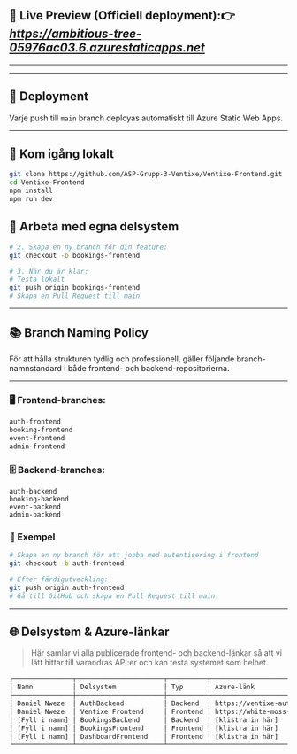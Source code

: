 ## 🚀 Live Preview (Officiell deployment):👉 ***https://ambitious-tree-05976ac03.6.azurestaticapps.net***
---


---
## 🚀 Deployment

Varje push till `main` branch deployas automatiskt till Azure Static Web Apps.

---
## 🧪 Kom igång lokalt
```bash
git clone https://github.com/ASP-Grupp-3-Ventixe/Ventixe-Frontend.git
cd Ventixe-Frontend
npm install
npm run dev
```
## 🌿 Arbeta med egna delsystem
```bash
# 2. Skapa en ny branch för din feature:
git checkout -b bookings-frontend

# 3. När du är klar:
# Testa lokalt
git push origin bookings-frontend
# Skapa en Pull Request till main
```
---
## 📚 Branch Naming Policy

För att hålla strukturen tydlig och professionell, gäller följande branch-namnstandard i både frontend- och backend-repositorierna.

---

### 🖥️ Frontend-branches:

```bash
auth-frontend
booking-frontend
event-frontend
admin-frontend
```
### 🗄️ Backend-branches:
```
auth-backend
booking-backend
event-backend
admin-backend
```
### 🧪 Exempel
```bash
# Skapa en ny branch för att jobba med autentisering i frontend
git checkout -b auth-frontend

# Efter färdigutveckling:
git push origin auth-frontend
# Gå till GitHub och skapa en Pull Request till main
```

---
## 🌐 Delsystem & Azure-länkar

> Här samlar vi alla publicerade frontend- och backend-länkar så att vi lätt hittar till varandras API:er och kan testa systemet som helhet.

```bash
┌───────────────┬──────────────────────┬──────────┬──────────────────────────────────────────────────────────────┐
│ Namn          │ Delsystem            │ Typ      │ Azure-länk                                                   │
├───────────────┼──────────────────────┼──────────┼──────────────────────────────────────────────────────────────┤
│ Daniel Nweze  │ AuthBackend          │ Backend  │ https://ventixe-auth.azurewebsites.net                       │
│ Daniel Nweze  │ Ventixe Frontend     │ Frontend │ https://white-moss-09fda2c0e.3.azurestaticapps.net           │
│ [Fyll i namn] │ BookingsBackend      │ Backend  │ [klistra in här]                                             │
│ [Fyll i namn] │ BookingsFrontend     │ Frontend │ [klistra in här]                                             │
│ [Fyll i namn] │ DashboardFrontend    │ Frontend │ [klistra in här]                                             │
└───────────────┴──────────────────────┴──────────┴──────────────────────────────────────────────────────────────┘



